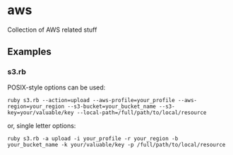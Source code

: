 # aws
Collection of AWS related stuff

## Examples

### s3.rb
POSIX-style options can be used:
```shell
ruby s3.rb --action=upload --aws-profile=your_profile --aws-region=your_region --s3-bucket=your_bucket_name --s3-key=your/valuable/key --local-path=/full/path/to/local/resource
```
or, single letter options:
```shell
ruby s3.rb -a upload -i your_profile -r your_region -b your_bucket_name -k your/valuable/key -p /full/path/to/local/resource
```
